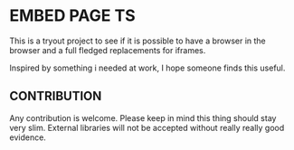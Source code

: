 # EMBED PAGE TS

This is a tryout project to see if it is possible to have a browser in the browser and a full fledged replacements for iframes.

Inspired by something i needed at work, I hope someone finds this useful.

## CONTRIBUTION

Any contribution is welcome. Please keep in mind this thing should stay very slim. External libraries will not be accepted without really really good evidence.